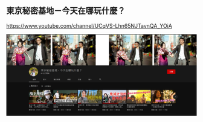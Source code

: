 ## 東京秘密基地－今天在哪玩什麼？
https://www.youtube.com/channel/UCqVS-Lhn65NJTavnQA_YOiA


![](Snipaste_2021-01-19_20-08-59.png)
